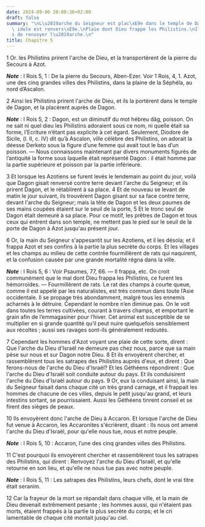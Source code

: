 ```yaml
---
date: 2024-09-06 20:00:36+02:00
draft: false
summary: "\nL\u2019arche du Seigneur est plac\xE9e dans le temple de Dagon.\nCette\
  \ idole est renvers\xE9e.\nPlaie dont Dieu frappe les Philistins.\nIls sont oblig\xE9\
  s de renvoyer l\u2019arche.\n"
title: Chapitre 5
---
```





1 Or. les Philistins prirent l'arche de Dieu, et la transportèrent de la pierre du Secours à Azot.

***Note*** :  I Rois 5, 1 : De la pierre du Secours, Aben-Ezer. Voir 1 Rois, 4, 1. Azot, une des cinq grandes villes des Philistins, dans la plaine de la Séphéla, au nord d’Ascalon.

2 Ainsi les Philistins prirent l'arche de Dieu, et ils la portèrent dans le temple de Dagon, et la placèrent auprès de Dagon.

***Note*** :  I Rois 5, 2 : Dagon, est un diminutif du mot hébreu dâg, poisson. On ne sait ni quel dieu les Philistins adoraient sous ce nom, ni quelle était sa forme, l’Ecriture n’étant pas explicite à cet égard. Seulement, Diodore de Sicile, (l. II, c. IV) dit qu’à Ascalon, ville célèbre des Philistins, on adorait la déesse Derketo sous la figure d’une femme qui avait tout le bas d’un poisson. ― Nous connaissons maintenant par divers monuments figurés de l’antiquité la forme sous laquelle était représenté Dagon : il était homme par la partie supérieure et poisson par la partie inférieure.

3 Et lorsque les Azotiens se furent levés le lendemain au point du jour, voilà que Dagon gisait renversé contre terre devant l'arche du Seigneur; et ils prirent Dagon, et le rétablirent à sa place. 4 Et de nouveau se levant de matin le jour suivant, ils trouvèrent Dagon gisant sur sa face contre terre, devant l'arche du Seigneur; mais la tête de Dagon et les deux paumes de ses mains coupées étaient sur le seuil de la porte, 5 Et le tronc seul de Dagon était demeuré à sa place. Pour ce motif, les prêtres de Dagon et tous ceux qui entrent dans son temple, ne mettent pas le pied sur le seuil de la porte de Dagon à Azot jusqu'au présent jour.


6 Or, la main du Seigneur s'appesantit sur les Azotiens, et il les désola; et il frappa Azot et ses confins à la partie la plus secrète du corps. Et les villages et les champs au milieu de cette contrée fourmillèrent de rats qui naquirent, et la confusion causée par une grande mortalité régna dans la ville.

***Note*** :  I Rois 5, 6 : Voir Psaumes, 77, 66. ― Il frappa, etc. On croit communément que le mal dont Dieu frappa les Philistins, ce furent les hémorroïdes. ― Fourmillèrent de rats. Le rat des champs à courte queue, comme il est appelé par les naturalistes, est très commun dans toute l’Asie occidentale. Il se propage très abondamment, malgré tous les ennemis acharnés à le détruire. Cependant le nombre n’en diminue pas. On le voit dans toutes les terres cultivées, courant à travers champs, et emportant le grain afin de l’emmagasiner pour l’hiver. Cet animal est susceptible de se multiplier en si grande quantité qu’il peut nuire quelquefois sensiblement aux récoltes ; aussi ses ravages sont-ils généralement redoutés.

7 Cependant les hommes d'Azot voyant une plaie de cette sorte, dirent : Que l'arche du Dieu d'Israël ne demeure pas chez nous, parce que sa main pèse sur nous et sur Dagon notre Dieu. 8 Et ils envoyèrent chercher, et rassemblèrent tous les satrapes des Philistins auprès d'eux, et dirent : Que ferons-nous de l'arche du Dieu d'Israël? Et les Géthéens répondirent : Que l'arche du Dieu d'Israël soit conduite autour du pays. Et ils conduisirent l'arche du Dieu d'Israël autour du pays. 9 Or, eux la conduisant ainsi, la main du Seigneur faisait dans chaque cité un très grand carnage, et il frappait les hommes de chacune de ces villes, depuis le petit jusqu'au grand, et leurs intestins sortant, se pourrissaient. Aussi les Géthéens tinrent conseil et se firent des sièges de peaux.


10 Ils envoyèrent donc l'arche de Dieu à Accaron. Et lorsque l'arche de Dieu fut venue à Accaron, les Accaronites s'écrièrent, disant : Ils nous ont amené l'arche du Dieu d'Israël, pour qu'elle nous tue, nous et notre peuple.

***Note*** :  I Rois 5, 10 : Accaron, l’une des cinq grandes villes des Philistins.

11 C'est pourquoi ils envoyèrent chercher et rassemblèrent tous les satrapes des Philistins, qui dirent : Renvoyez l'arche du Dieu d'Israël, et qu'elle retourne en son lieu, et qu'elle ne nous tue pas avec notre peuple.

***Note*** :  I Rois 5, 11 : Les satrapes des Philistins, leurs chefs, dont le vrai titre était seranim.

12 Car la frayeur de la mort se répandait dans chaque ville, et la main de Dieu devenait extrêmement pesante ; les hommes aussi, qui n'étaient pas morts, étaient frappés à la partie la plus secrète du corps; et le cri lamentable de chaque cité montait jusqu'au ciel.

